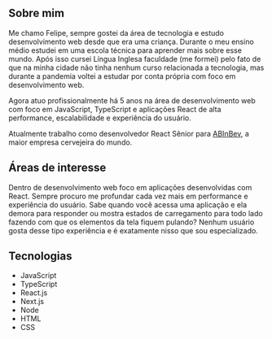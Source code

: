 <!-- https://utfs.io/a/oqi3glmmqm/WfWc1HX19bacCQvsmLTaX5dEIymQOcWnfbr6aY3zvGT91utx -->

## Sobre mim

Me chamo Felipe, sempre gostei da área de tecnologia e estudo desenvolvimento web desde que era uma criança. Durante o meu ensino médio estudei em uma escola técnica para aprender mais sobre esse mundo. Após isso cursei Língua Inglesa faculdade (me formei) pelo fato de que na minha cidade não tinha nenhum curso relacionada a tecnologia, mas durante a pandemia voltei a estudar por conta própria com foco em desenvolvimento web.

Agora atuo profissionalmente há 5 anos na área de desenvolvimento web com foco em JavaScript, TypeScript e aplicações React de alta performance, escalabilidade e experiência do usuário. 

Atualmente trabalho como desenvolvedor React Sênior para [ABInBev](https://www.ab-inbev.com/about-us), a maior empresa cervejeira do mundo.

## Áreas de interesse

Dentro de desenvolvimento web foco em aplicações desenvolvidas com React. Sempre procuro me profundar cada vez mais em performance e experiência do usuário. Sabe quando você acessa uma aplicação e ela demora para responder ou mostra estados de carregamento para todo lado fazendo com que os elementos da tela fiquem pulando? Nenhum usuário gosta desse tipo experiência e é exatamente nisso que sou especializado.

## Tecnologias

- JavaScript
- TypeScript
- React.js
- Next.js
- Node
- HTML
- CSS